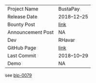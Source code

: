 ﻿|               	| 				|
| ----------- 		| ----------	| 
| Project Name 		| BustaPay 		|
| Release Date		| 2018–12–25	|
| Bounty Post 		| [link](https://bitcointalk.org/index.php?topic=279249.msg48881217#msg48881217)		|
| Announcement Post | NA		|
| Dev				| RHavar		|
| GitHub Page		| [link](https://github.com/rhavar/bustapay)		|
| Last Commit		| 2018–10–29	|
| Demo				| NA | 

see [bip-0079](https://github.com/bitcoin/bips/blob/master/bip-0079.mediawiki)
